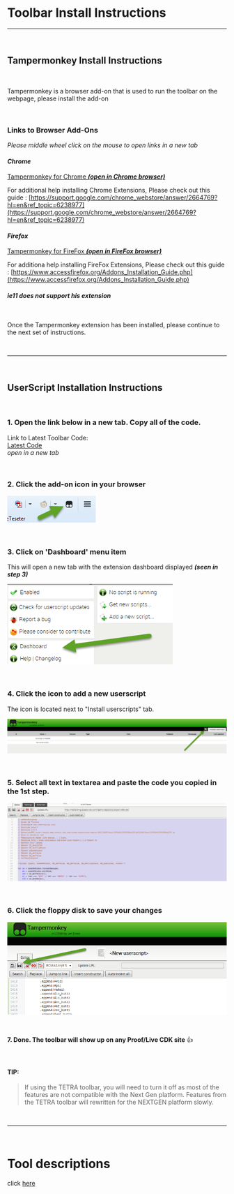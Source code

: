 # Toolbar Install Instructions
---

<br>

## Tampermonkey Install Instructions

<br>

Tampermonkey is a browser add-on that is used to run the toolbar on the webpage, please install the add-on

<br>

### Links to Browser Add-Ons<br>
*Please middle wheel click on the mouse to open links in a new tab*<br>

#### *Chrome*<br>
[Tampermonkey for Chrome ***(open in Chrome browser)***](https://chrome.google.com/webstore/detail/tampermonkey/dhdgffkkebhmkfjojejmpbldmpobfkfo?hl=en)

For additional help installing Chrome Extensions, Please check out this guide : [https://support.google.com/chrome_webstore/answer/2664769?hl=en&ref_topic=6238977](https://support.google.com/chrome_webstore/answer/2664769?hl=en&ref_topic=6238977)

#### *Firefox*<br>
[Tampermonkey for FireFox ***(open in FireFox browser)***](https://addons.mozilla.org/en-US/firefox/addon/tampermonkey/)

For additiona help installing FireFox Extensions, Please check out this guide : [https://www.accessfirefox.org/Addons_Installation_Guide.php](https://www.accessfirefox.org/Addons_Installation_Guide.php)

#### *ie11 does not support his extension*<br>

<br>

Once the Tampermonkey extension has been installed, please continue to the next set of instructions.

<br>

---

<br>

## UserScript Installation Instructions

<br>

### 1. Open the link below in a new tab.  Copy all of the code.

Link to Latest Toolbar Code:<br>
[Latest Code](https://raw.githubusercontent.com/cirept/QA_Toolbox/master/assets/js/meta.js)<br>
*open in a new tab*

<br>

### 2. Click the add-on icon in your browser

![Click Addon Icon](images/clickIcon.png)

<br>

### 3. Click on 'Dashboard' menu item<br>
This will open a new tab with the extension dashboard displayed ***(seen in step 3)***

![Click Dashboard](images/clickDashboard.png)

<br>

### 4. Click the icon to add a new userscript<br>
The icon is located next to "Install userscripts" tab.

![Click New UserScript Icon](images/clickNewScript.png)

<br>

### 5. Select all text in textarea and paste the code you copied in the 1st step.

![Paste JS Code](images/pasteCode.png)

<br>

### 6. Click the floppy disk to save your changes

![Click Floppy Disk](images/clickSave.png)

<br>

**7. Done.  The toolbar will show up on any Proof/Live CDK site** :thumbsup:

<br>

#### TIP:<br>
> If using the TETRA toolbar, you will need to turn it off as most of the features are not compatible with the Next Gen platform.
Features from the TETRA toolbar will rewritten for the NEXTGEN platform slowly.

<br>

---

<br>

# Tool descriptions

click [here](README)
